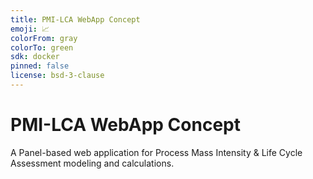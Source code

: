 ```yaml
---
title: PMI-LCA WebApp Concept
emoji: 📈
colorFrom: gray
colorTo: green
sdk: docker
pinned: false
license: bsd-3-clause
---
```


# PMI-LCA WebApp Concept

A Panel-based web application for Process Mass Intensity & Life Cycle Assessment modeling and calculations.

